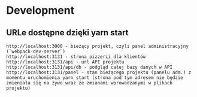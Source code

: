 # Development
## URLe dostępne dzięki yarn start
    http://localhost:3000 - bieżący projekt, czyli panel administracyjny (`webpack-dev-server`)
    http://localhost:3131 - strona pizzerii dla klientów
    http://localhost:3131/api - url API projektu
    http://localhost:3131/api/db - podgląd całej bazy danych w API
    http://localhost:3131/panel - stan bieżącego projektu (panelu adm.) z momentu uruchomienia yarn start (strona pod tym adresem nie będzie zmieniała się na żywo wraz ze zmianami wprowadzanymi w plikach projektu)